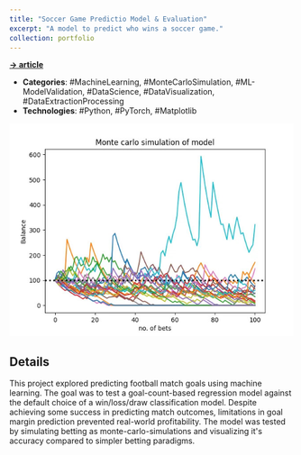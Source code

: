 ```yaml
---
title: "Soccer Game Predictio Model & Evaluation"
excerpt: "A model to predict who wins a soccer game."
collection: portfolio
---
```

**[-> article](https://medium.com/the-modern-scientist/my-process-of-making-a-soccer-game-prediction-model-feb218a13aea)**

- **Categories**: #MachineLearning, #MonteCarloSimulation, #ML-ModelValidation, #DataScience, #DataVisualization, #DataExtractionProcessing
- **Technologies**: #Python, #PyTorch, #Matplotlib

<img src="/images/soccerpredmodel/monteCarloSimulations.jpg">

## Details
This project explored predicting football match goals using machine learning. The goal was to test a goal-count-based regression model against the default choice of a win/loss/draw classification model. Despite achieving some success in predicting match outcomes, limitations in goal margin prediction prevented real-world profitability. The model was tested by simulating betting as monte-carlo-simulations and visualizing it's accuracy compared to simpler betting paradigms.
